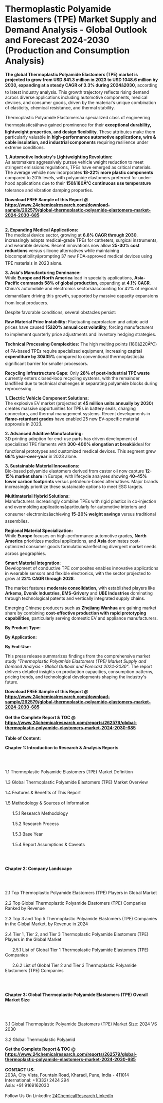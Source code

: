 <h1>Thermoplastic Polyamide Elastomers (TPE) Market Supply and Demand Analysis - Global Outlook and Forecast 2024-2030 (Production and Consumption Analysis)</h1><p><strong>The global Thermoplastic Polyamide Elastomers (TPE) market is projected to grow from USD 841.3 million in 2023 to USD 1048.6 million by 2030, expanding at a steady CAGR of 3.3% during 2024â2030</strong>, according to latest industry analysis. This growth trajectory reflects rising demand across diverse applications including automotive components, medical devices, and consumer goods, driven by the material's unique combination of elasticity, chemical resistance, and thermal stability.</p><p>Thermoplastic Polyamide Elastomersâa specialized class of engineering thermoplasticsâhave gained prominence for their <strong>exceptional durability, lightweight properties, and design flexibility</strong>. These attributes make them particularly valuable in <strong>high-performance automotive applications, wire &amp; cable insulation, and industrial components</strong> requiring resilience under extreme conditions.</p><p><strong>1. Automotive Industry's Lightweighting Revolution:</strong><br>
As automakers aggressively pursue vehicle weight reduction to meet stringent emissions regulations, TPEs have emerged as critical materials. The average vehicle now incorporates <strong>18-22% more plastic components</strong> compared to 2015 levels, with polyamide elastomers preferred for under-hood applications due to their <strong>150â180Â°C continuous use temperature</strong> tolerance and vibration damping properties.</p><div><b>Download FREE Sample of this Report @ 
            <a href="https://www.24chemicalresearch.com/download-sample/262579/global-thermoplastic-polyamide-elastomers-market-2024-2030-685">
            https://www.24chemicalresearch.com/download-sample/262579/global-thermoplastic-polyamide-elastomers-market-2024-2030-685</a></b></div><br><p><strong>2. Expanding Medical Applications:</strong><br>
The medical device sector, growing at <strong>6.8% CAGR through 2030</strong>, increasingly adopts medical-grade TPEs for catheters, surgical instruments, and wearable devices. Recent innovations now allow <strong>25-30% cost reductions</strong> versus silicone alternatives while maintaining biocompatibilityâprompting 37 new FDA-approved medical devices using TPE materials in 2023 alone.</p><p><strong>3. Asia's Manufacturing Dominance:</strong><br>
While <strong>Europe and North America</strong> lead in specialty applications, <strong>Asia-Pacific commands 58% of global production</strong>, expanding at <strong>4.1% CAGR</strong>. China's automobile and electronics sectorsâaccounting for 42% of regional demandâare driving this growth, supported by massive capacity expansions from local producers.</p><p>Despite favorable conditions, several obstacles persist:</p><p><strong>Raw Material Price Instability:</strong> Fluctuating caprolactam and adipic acid prices have caused <strong>15â20% annual cost volatility</strong>, forcing manufacturers to implement quarterly price adjustments and inventory hedging strategies.</p><p><strong>Technical Processing Complexities:</strong> The high melting points (180â220Â°C) of PA-based TPEs require specialized equipment, increasing <strong>capital expenditure by 30â35%</strong> compared to conventional thermoplasticsâa significant barrier for smaller processors.</p><p><strong>Recycling Infrastructure Gaps:</strong> Only <strong>28% of post-industrial TPE waste</strong> currently enters closed-loop recycling systems, with the remainder landfilled due to technical challenges in separating polyamide blocks during reprocessing.</p><p><strong>1. Electric Vehicle Component Solutions:</strong><br>
The explosive EV market (projected at <strong>45 million units annually by 2030</strong>) creates massive opportunities for TPEs in battery seals, charging connectors, and thermal management systems. Recent developments in <strong>flame-retardant grades</strong> have enabled 25 new EV-specific material approvals in 2023.</p><p><strong>2. Advanced Additive Manufacturing:</strong><br>
3D printing adoption for end-use parts has driven development of specialized TPE filaments with <strong>300-400% elongation at break</strong>âideal for functional prototypes and customized medical devices. This segment grew <strong>68% year-over-year</strong> in 2023 alone.</p><p><strong>3. Sustainable Material Innovations:</strong><br>
Bio-based polyamide elastomers derived from castor oil now capture <strong>12-15% market share</strong> in Europe, with lifecycle analyses showing <strong>40-45% lower carbon footprints</strong> versus petroleum-based alternatives. Major brands increasingly prioritize these sustainable options to meet ESG targets.</p><p><strong>Multimaterial Hybrid Solutions:</strong><br>
	Manufacturers increasingly combine TPEs with rigid plastics in co-injection and overmolding applicationsâparticularly for automotive interiors and consumer electronicsâachieving <strong>15-20% weight savings</strong> versus traditional assemblies.</p><p><strong>Regional Material Specialization:</strong><br>
	While <strong>Europe</strong> focuses on high-performance automotive grades, <strong>North America</strong> prioritizes medical applications, and <strong>Asia</strong> dominates cost-optimized consumer goods formulationsâreflecting divergent market needs across geographies.</p><p><strong>Smart Material Integration:</strong><br>
	Development of conductive TPE composites enables innovative applications in wearable sensors and flexible electronics, with the sector projected to grow at <strong>22% CAGR through 2028</strong>.</p><p>The market features <strong>moderate consolidation</strong>, with established players like <strong>Arkema, Evonik Industries, EMS-Grivory</strong> and <strong>UBE Industries</strong> dominating through technological patents and vertically integrated supply chains.</p><p>Emerging Chinese producers such as <strong>Zhejiang Wanhua</strong> are gaining market share by combining <strong>cost-effective production with rapid prototyping capabilities</strong>, particularly serving domestic EV and appliance manufacturers.</p><p><strong>By Product Type:</strong></p><p><strong>By Application:</strong></p><p><strong>By End-Use:</strong></p><p>This press release summarizes findings from the comprehensive market study <em>"Thermoplastic Polyamide Elastomers (TPE) Market Supply and Demand Analysis - Global Outlook and Forecast 2024-2030"</em>. The report delivers detailed insights on production capacities, consumption patterns, pricing trends, and technological developments shaping the industry's future.</p><div><b>Download FREE Sample of this Report @ 
            <a href="https://www.24chemicalresearch.com/download-sample/262579/global-thermoplastic-polyamide-elastomers-market-2024-2030-685">
            https://www.24chemicalresearch.com/download-sample/262579/global-thermoplastic-polyamide-elastomers-market-2024-2030-685</a></b></div><br><div><b>Get the Complete Report & TOC @ 
            <a href="https://www.24chemicalresearch.com/reports/262579/global-thermoplastic-polyamide-elastomers-market-2024-2030-685">
            https://www.24chemicalresearch.com/reports/262579/global-thermoplastic-polyamide-elastomers-market-2024-2030-685</a></b></div><br>
            <b>Table of Content:</b><p><p><strong>Chapter 1: Introduction to Research &amp; Analysis Reports</strong></p><br />
<br />
<p>1.1 Thermoplastic Polyamide Elastomers (TPE) Market Definition<br /><br />
1.3 Global Thermoplastic Polyamide Elastomers (TPE) Market Overview<br /><br />
1.4 Features &amp; Benefits of This Report<br /><br />
1.5 Methodology &amp; Sources of Information<br /><br />
&nbsp;&nbsp;&nbsp;&nbsp;&nbsp; 1.5.1 Research Methodology<br /><br />
&nbsp;&nbsp;&nbsp;&nbsp;&nbsp; 1.5.2 Research Process<br /><br />
&nbsp;&nbsp;&nbsp;&nbsp;&nbsp; 1.5.3 Base Year<br /><br />
&nbsp;&nbsp;&nbsp;&nbsp;&nbsp; 1.5.4 Report Assumptions &amp; Caveats</p><br />
<br />
<p><strong>Chapter 2: Company Landscape</strong></p><br />
<br />
<p>2.1 Top Thermoplastic Polyamide Elastomers (TPE) Players in Global Market<br /><br />
2.2 Top Global Thermoplastic Polyamide Elastomers (TPE) Companies Ranked by Revenue<br /><br />
2.3 Top 3 and Top 5 Thermoplastic Polyamide Elastomers (TPE) Companies in the Global Market, by Revenue in 2024<br /><br />
2.4 Tier 1, Tier 2, and Tier 3 Thermoplastic Polyamide Elastomers (TPE) Players in the Global Market<br /><br />
&nbsp;&nbsp;&nbsp;&nbsp;&nbsp; 2.5.1 List of Global Tier 1 Thermoplastic Polyamide Elastomers (TPE) Companies<br /><br />
&nbsp;&nbsp;&nbsp;&nbsp;&nbsp; 2.6.2 List of Global Tier 2 and Tier 3 Thermoplastic Polyamide Elastomers (TPE) Companies</p><br />
<br />
<p><strong>Chapter 3: Global Thermoplastic Polyamide Elastomers (TPE) Overall Market Size</strong></p><br />
<br />
<p>3.1 Global Thermoplastic Polyamide Elastomers (TPE) Market Size: 2024 VS 2030<br /><br />
3.2 Global Thermoplastic Polyamid</p><div><b>Get the Complete Report & TOC @ 
            <a href="https://www.24chemicalresearch.com/reports/262579/global-thermoplastic-polyamide-elastomers-market-2024-2030-685">
            https://www.24chemicalresearch.com/reports/262579/global-thermoplastic-polyamide-elastomers-market-2024-2030-685</a></b></div><br><b>CONTACT US:</b><br>
            203A, City Vista, Fountain Road, Kharadi, Pune, India - 411014<br>
            International: +1(332) 2424 294<br>
            Asia: +91 9169162030 <br><br>
            Follow Us On LinkedIn: <a href="https://www.linkedin.com/company/24chemicalresearch/">24ChemicalResearch LinkedIn</a>